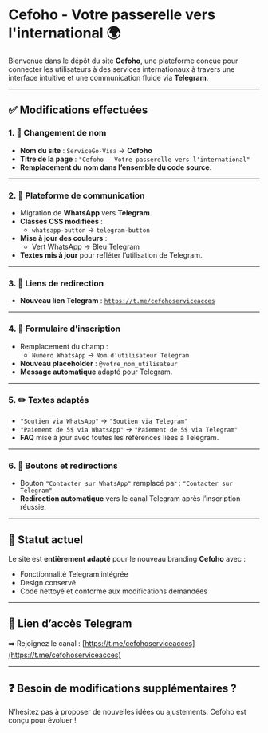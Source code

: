 # Cefoho - Votre passerelle vers l'international 🌍

Bienvenue dans le dépôt du site **Cefoho**, une plateforme conçue pour connecter les utilisateurs à des services internationaux à travers une interface intuitive et une communication fluide via **Telegram**.

---

## ✅ Modifications effectuées

### 1. 🔁 Changement de nom

- **Nom du site** : `ServiceGo-Visa` → **Cefoho**
- **Titre de la page** : `"Cefoho - Votre passerelle vers l'international"`
- **Remplacement du nom dans l’ensemble du code source**.

---

### 2. 💬 Plateforme de communication

- Migration de **WhatsApp** vers **Telegram**.
- **Classes CSS modifiées** :
  - `whatsapp-button` → `telegram-button`
- **Mise à jour des couleurs** :
  - Vert WhatsApp → Bleu Telegram
- **Textes mis à jour** pour refléter l’utilisation de Telegram.

---

### 3. 🔗 Liens de redirection

- **Nouveau lien Telegram** : [`https://t.me/cefohoserviceacces`](https://t.me/cefohoserviceacces)

---

### 4. 📝 Formulaire d'inscription

- Remplacement du champ :
  - `Numéro WhatsApp` → `Nom d'utilisateur Telegram`
- **Nouveau placeholder** : `@votre_nom_utilisateur`
- **Message automatique** adapté pour Telegram.

---

### 5. ✏️ Textes adaptés

- `"Soutien via WhatsApp"` → `"Soutien via Telegram"`
- `"Paiement de 5$ via WhatsApp"` → `"Paiement de 5$ via Telegram"`
- **FAQ** mise à jour avec toutes les références liées à Telegram.

---

### 6. 🧭 Boutons et redirections

- Bouton `"Contacter sur WhatsApp"` remplacé par : `"Contacter sur Telegram"`
- **Redirection automatique** vers le canal Telegram après l’inscription réussie.

---

## 📌 Statut actuel

Le site est **entièrement adapté** pour le nouveau branding **Cefoho** avec :
- Fonctionnalité Telegram intégrée
- Design conservé
- Code nettoyé et conforme aux modifications demandées

---

## 📎 Lien d’accès Telegram

➡️ Rejoignez le canal : [https://t.me/cefohoserviceacces](https://t.me/cefohoserviceacces)

---

## ❓ Besoin de modifications supplémentaires ?

N’hésitez pas à proposer de nouvelles idées ou ajustements. Cefoho est conçu pour évoluer !

